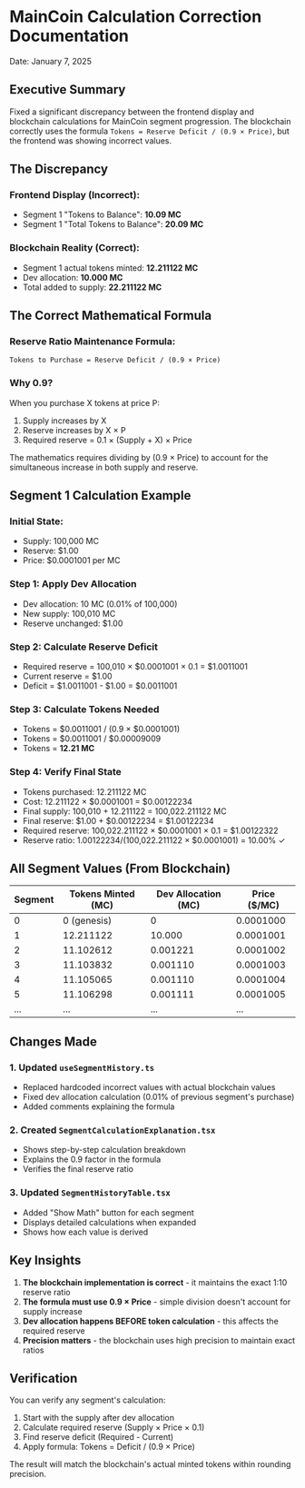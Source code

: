 # MainCoin Calculation Correction Documentation

Date: January 7, 2025

## Executive Summary

Fixed a significant discrepancy between the frontend display and blockchain calculations for MainCoin segment progression. The blockchain correctly uses the formula `Tokens = Reserve Deficit / (0.9 × Price)`, but the frontend was showing incorrect values.

## The Discrepancy

### Frontend Display (Incorrect):
- Segment 1 "Tokens to Balance": **10.09 MC**
- Segment 1 "Total Tokens to Balance": **20.09 MC**

### Blockchain Reality (Correct):
- Segment 1 actual tokens minted: **12.211122 MC**
- Dev allocation: **10.000 MC**
- Total added to supply: **22.211122 MC**

## The Correct Mathematical Formula

### Reserve Ratio Maintenance Formula:
```
Tokens to Purchase = Reserve Deficit / (0.9 × Price)
```

### Why 0.9?
When you purchase X tokens at price P:
1. Supply increases by X
2. Reserve increases by X × P
3. Required reserve = 0.1 × (Supply + X) × Price

The mathematics requires dividing by (0.9 × Price) to account for the simultaneous increase in both supply and reserve.

## Segment 1 Calculation Example

### Initial State:
- Supply: 100,000 MC
- Reserve: $1.00
- Price: $0.0001001 per MC

### Step 1: Apply Dev Allocation
- Dev allocation: 10 MC (0.01% of 100,000)
- New supply: 100,010 MC
- Reserve unchanged: $1.00

### Step 2: Calculate Reserve Deficit
- Required reserve = 100,010 × $0.0001001 × 0.1 = $1.0011001
- Current reserve = $1.00
- Deficit = $1.0011001 - $1.00 = $0.0011001

### Step 3: Calculate Tokens Needed
- Tokens = $0.0011001 / (0.9 × $0.0001001)
- Tokens = $0.0011001 / $0.00009009
- Tokens = **12.21 MC**

### Step 4: Verify Final State
- Tokens purchased: 12.211122 MC
- Cost: 12.211122 × $0.0001001 = $0.00122234
- Final supply: 100,010 + 12.211122 = 100,022.211122 MC
- Final reserve: $1.00 + $0.00122234 = $1.00122234
- Required reserve: 100,022.211122 × $0.0001001 × 0.1 = $1.00122322
- Reserve ratio: $1.00122234 / ($100,022.211122 × $0.0001001) = 10.00% ✓

## All Segment Values (From Blockchain)

| Segment | Tokens Minted (MC) | Dev Allocation (MC) | Price ($/MC) |
|---------|-------------------|---------------------|--------------|
| 0       | 0 (genesis)       | 0                   | 0.0001000    |
| 1       | 12.211122         | 10.000              | 0.0001001    |
| 2       | 11.102612         | 0.001221            | 0.0001002    |
| 3       | 11.103832         | 0.001110            | 0.0001003    |
| 4       | 11.105065         | 0.001110            | 0.0001004    |
| 5       | 11.106298         | 0.001111            | 0.0001005    |
| ...     | ...               | ...                 | ...          |

## Changes Made

### 1. Updated `useSegmentHistory.ts`
- Replaced hardcoded incorrect values with actual blockchain values
- Fixed dev allocation calculation (0.01% of previous segment's purchase)
- Added comments explaining the formula

### 2. Created `SegmentCalculationExplanation.tsx`
- Shows step-by-step calculation breakdown
- Explains the 0.9 factor in the formula
- Verifies the final reserve ratio

### 3. Updated `SegmentHistoryTable.tsx`
- Added "Show Math" button for each segment
- Displays detailed calculations when expanded
- Shows how each value is derived

## Key Insights

1. **The blockchain implementation is correct** - it maintains the exact 1:10 reserve ratio
2. **The formula must use 0.9 × Price** - simple division doesn't account for supply increase
3. **Dev allocation happens BEFORE token calculation** - this affects the required reserve
4. **Precision matters** - the blockchain uses high precision to maintain exact ratios

## Verification

You can verify any segment's calculation:
1. Start with the supply after dev allocation
2. Calculate required reserve (Supply × Price × 0.1)
3. Find reserve deficit (Required - Current)
4. Apply formula: Tokens = Deficit / (0.9 × Price)

The result will match the blockchain's actual minted tokens within rounding precision.